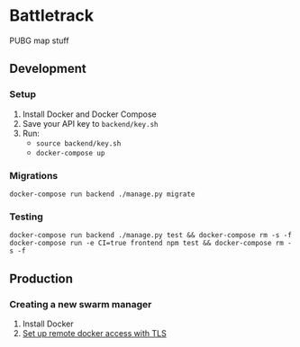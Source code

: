 # Battletrack
PUBG map stuff

## Development
### Setup
1. Install Docker and Docker Compose
1. Save your API key to `backend/key.sh`
1. Run:
    * `source backend/key.sh`
    * `docker-compose up`

### Migrations
`docker-compose run backend ./manage.py migrate`

### Testing
`docker-compose run backend ./manage.py test && docker-compose rm -s -f`
`docker-compose run -e CI=true frontend npm test && docker-compose rm -s -f`

## Production
### Creating a new swarm manager
1. Install Docker
1. [Set up remote docker access with TLS](https://github.com/IcaliaLabs/guides/wiki/Deploy-and-Secure-a-Remote-Docker-Engine)
